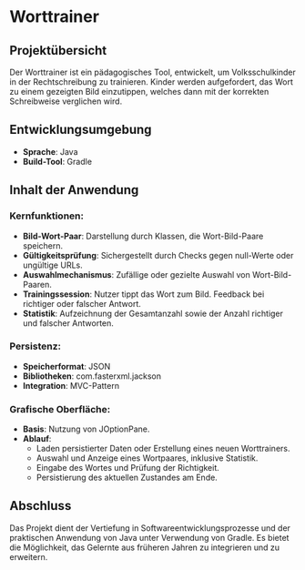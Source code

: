 # Worttrainer

## Projektübersicht
Der Worttrainer ist ein pädagogisches Tool, entwickelt, um Volksschulkinder in der Rechtschreibung zu trainieren. Kinder werden aufgefordert, das Wort zu einem gezeigten Bild einzutippen, welches dann mit der korrekten Schreibweise verglichen wird.

## Entwicklungsumgebung
- **Sprache**: Java 
- **Build-Tool**: Gradle

## Inhalt der Anwendung
### Kernfunktionen:
- **Bild-Wort-Paar**: Darstellung durch Klassen, die Wort-Bild-Paare speichern. 
- **Gültigkeitsprüfung**: Sichergestellt durch Checks gegen null-Werte oder ungültige URLs.
- **Auswahlmechanismus**: Zufällige oder gezielte Auswahl von Wort-Bild-Paaren.
- **Trainingssession**: Nutzer tippt das Wort zum Bild. Feedback bei richtiger oder falscher Antwort.
- **Statistik**: Aufzeichnung der Gesamtanzahl sowie der Anzahl richtiger und falscher Antworten.

### Persistenz:
- **Speicherformat**: JSON
- **Bibliotheken**: com.fasterxml.jackson
- **Integration**: MVC-Pattern

### Grafische Oberfläche:
- **Basis**: Nutzung von JOptionPane.
- **Ablauf**:
  - Laden persistierter Daten oder Erstellung eines neuen Worttrainers.
  - Auswahl und Anzeige eines Wortpaares, inklusive Statistik.
  - Eingabe des Wortes und Prüfung der Richtigkeit.
  - Persistierung des aktuellen Zustandes am Ende.

## Abschluss
Das Projekt dient der Vertiefung in Softwareentwicklungsprozesse und der praktischen Anwendung von Java unter Verwendung von Gradle. Es bietet die Möglichkeit, das Gelernte aus früheren Jahren zu integrieren und zu erweitern.
